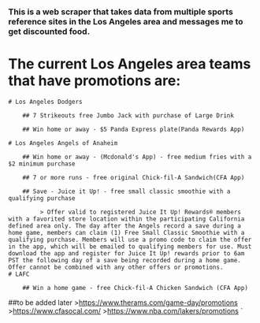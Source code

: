 ### This is a web scraper that takes data from multiple sports reference sites in the Los Angeles area and messages me to get discounted food.

# The current Los Angeles area teams that have promotions are:

    # Los Angeles Dodgers

        ## 7 Strikeouts free Jumbo Jack with purchase of Large Drink 

        ## Win home or away - $5 Panda Express plate(Panda Rewards App)

    # Los Angeles Angels of Anaheim

        ## Win home or away - (Mcdonald's App) - free medium fries with a $2 minimum purchase

        ## 7 or more runs - free original Chick-fil-A Sandwich(CFA App)

        ## Save - Juice it Up! - free small classic smoothie with a qualifying purchase

             > Offer valid to registered Juice It Up! Rewards® members with a favorited store location within the participating California defined area only. The day after the Angels record a save during a home game, members can claim (1) Free Small Classic Smoothie with a qualifying purchase. Members will use a promo code to claim the offer in the app, which will be emailed to qualifying members for use. Must download the app and register for Juice It Up! rewards prior to 6am PST the following day of a save being recorded during a home game. Offer cannot be combined with any other offers or promotions.
    # LAFC

        ## Win a home game - free Chick-fil-A Chicken Sandwich (CFA App)

##to be added later
    >https://www.therams.com/game-day/promotions
    >https://www.cfasocal.com/
    >https://www.nba.com/lakers/promotions
`